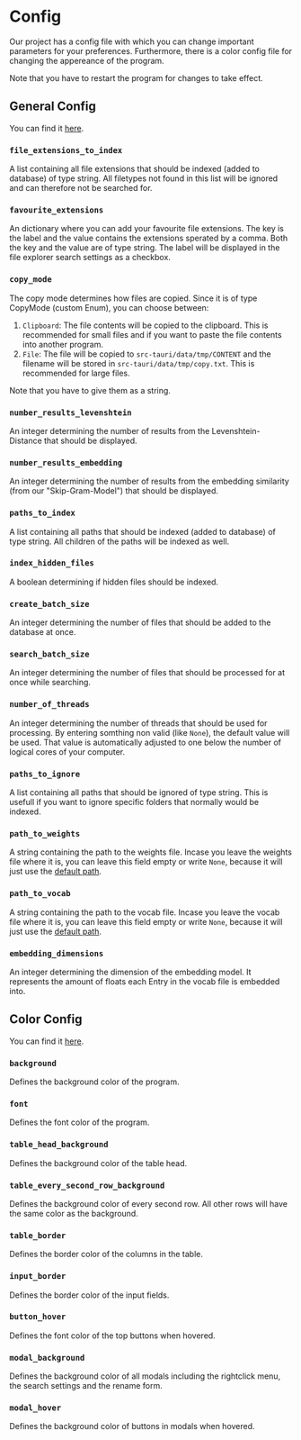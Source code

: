 # Config

Our project has a config file with which you can change important parameters for your preferences. 
Furthermore, there is a color config file for changing the appereance of the program.

Note that you have to restart the program for changes to take effect.

## General Config
You can find it [here](src-tauri/data/config/config.json).

### `file_extensions_to_index` 
A list containing all file extensions that should be indexed (added to database) of type string. 
All filetypes not found in this list will be ignored and can therefore not be searched for.

### `favourite_extensions`
An dictionary where you can add your favourite file extensions. 
The key is the label and the value contains the extensions sperated by a comma.
Both the key and the value are of type string.
The label will be displayed in the file explorer search settings as a checkbox.

### `copy_mode`
The copy mode determines how files are copied. 
Since it is of type CopyMode (custom Enum), you can choose between:
1. `Clipboard`: The file contents will be copied to the clipboard. 
This is recommended for small files and if you want to paste the file contents into another program.
2. `File`: The file will be copied to `src-tauri/data/tmp/CONTENT` and the filename will be stored in `src-tauri/data/tmp/copy.txt`.
This is recommended for large files.

Note that you have to give them as a string.

### `number_results_levenshtein`
An integer determining the number of results from the Levenshtein-Distance that should be displayed.

### `number_results_embedding`
An integer determining the number of results from the embedding similarity (from our "Skip-Gram-Model") that should be displayed.

### `paths_to_index`
A list containing all paths that should be indexed (added to database) of type string.
All children of the paths will be indexed as well.

### `index_hidden_files`
A boolean determining if hidden files should be indexed.

### `create_batch_size`
An integer determining the number of files that should be added to the database at once.

### `search_batch_size`
An integer determining the number of files that should be processed for at once while searching.

### `number_of_threads`
An integer determining the number of threads that should be used for processing. 
By entering somthing non valid (like `None`), the default value will be used.
That value is automatically adjusted to one below the number of logical cores of your computer.

### `paths_to_ignore`
A list containing all paths that should be ignored of type string.
This is usefull if you want to ignore specific folders that normally would be indexed.

### `path_to_weights`
A string containing the path to the weights file.
Incase you leave the weights file where it is, you can leave this field empty or write `None`, because it will just use the [default path](src-tauri/data/model).

### `path_to_vocab`
A string containing the path to the vocab file.
Incase you leave the vocab file where it is, you can leave this field empty or write `None`, because it will just use the [default path](src-tauri/data/model).

### `embedding_dimensions`
An integer determining the dimension of the embedding model.
It represents the amount of floats each Entry in the vocab file is embedded into.

## Color Config

You can find it [here](src-tauri/data/config/color-config.json).

### `background`
Defines the background color of the program.

### `font`
Defines the font color of the program.

### `table_head_background`
Defines the background color of the table head.

### `table_every_second_row_background`
Defines the background color of every second row.
All other rows will have the same color as the background.

### `table_border`
Defines the border color of the columns in the table.

### `input_border`
Defines the border color of the input fields.

### `button_hover`
Defines the font color of the top buttons when hovered.

### `modal_background`
Defines the background color of all modals including the rightclick menu, the search settings and the rename form.

### `modal_hover`
Defines the background color of buttons in modals when hovered.
